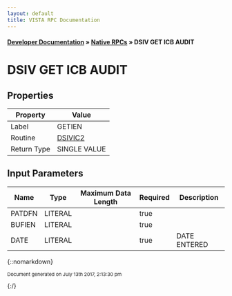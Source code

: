 ```yaml
---
layout: default
title: VISTA RPC Documentation
---
```


#### [Developer Documentation](../index) &#187; [Native RPCs](TableOfContents) &#187; DSIV GET ICB AUDIT<br/>
# DSIV GET ICB AUDIT



## Properties

Property | Value
--- | ---
Label | GETIEN
Routine | [DSIVIC2](http://code.osehra.org/dox/Routine_DSIVIC2_source.html)
Return Type | SINGLE VALUE


## Input Parameters

Name | Type | Maximum Data Length | Required | Description
--- | --- | --- | --- | ---
PATDFN | LITERAL |  | true | 
BUFIEN | LITERAL |  | true | 
DATE | LITERAL |  | true | DATE ENTERED



{::nomarkdown} <br/><p style="font-size: 11px">Document generated on July 13th 2017, 2:13:30 pm</p>{:/}